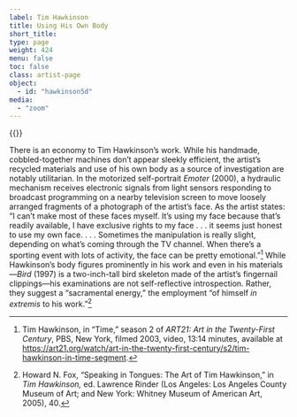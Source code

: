 ```yaml
---
label: Tim Hawkinson
title: Using His Own Body
short_title:
type: page
weight: 424
menu: false
toc: false
class: artist-page
object:
  - id: "hawkinson5d"
media:
  - "zoom"
---
```

{{<q-figure id="hawkinson5d" >}}

There is an economy to Tim Hawkinson’s work. While his handmade, cobbled-together machines don’t appear sleekly efficient, the artist’s recycled materials and use of his own body as a source of investigation are notably utilitarian. In the motorized self-portrait *Emoter* (2000), a hydraulic mechanism receives electronic signals from light sensors responding to broadcast programming on a nearby television screen to move loosely arranged fragments of a photograph of the artist’s face. As the artist states: “I can’t make most of these faces myself. It’s using my face because that’s readily available, I have exclusive rights to my face . . . it seems just honest to use my own face. . . . Sometimes the manipulation is really slight, depending on what’s coming through the TV channel. When there’s a sporting event with lots of activity, the face can be pretty emotional.”[^1] While Hawkinson’s body figures prominently in his work and even in his materials—*Bird* (1997) is a two-inch-tall bird skeleton made of the artist’s fingernail clippings—his examinations are not self-reflective introspection. Rather, they suggest a “sacramental energy,” the employment “of himself *in extremis* to his work.”[^2]

[^1]: Tim Hawkinson, in “Time,” season 2 of *ART21: Art in the Twenty-First Century*, PBS, New York, filmed 2003, video, 13:14 minutes, available at https://art21.org/watch/art-in-the-twenty-first-century/s2/tim-hawkinson-in-time-segment.

[^2]: Howard N. Fox, “Speaking in Tongues: The Art of Tim Hawkinson,” in *Tim Hawkinson,* ed. Lawrence Rinder (Los Angeles: Los Angeles County Museum of Art; and New York: Whitney Museum of American Art, 2005), 40.
